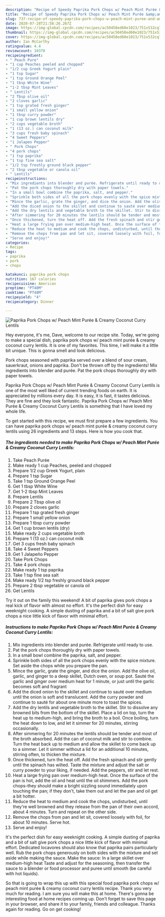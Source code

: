 ```yaml
---
description: "Recipe of Speedy Paprika Pork Chops w/ Peach Mint Purée &amp;amp; Creamy Coconut Curry Lentils"
title: "Recipe of Speedy Paprika Pork Chops w/ Peach Mint Purée &amp;amp; Creamy Coconut Curry Lentils"
slug: 737-recipe-of-speedy-paprika-pork-chops-w-peach-mint-puree-and-amp-creamy-coconut-curry-lentils
date: 2020-07-28T21:58:26.267Z
image: https://img-global.cpcdn.com/recipes/ac50458ed60e1023/751x532cq70/paprika-pork-chops-w-peach-mint-puree-creamy-coconut-curry-lentils-recipe-main-photo.jpg
thumbnail: https://img-global.cpcdn.com/recipes/ac50458ed60e1023/751x532cq70/paprika-pork-chops-w-peach-mint-puree-creamy-coconut-curry-lentils-recipe-main-photo.jpg
cover: https://img-global.cpcdn.com/recipes/ac50458ed60e1023/751x532cq70/paprika-pork-chops-w-peach-mint-puree-creamy-coconut-curry-lentils-recipe-main-photo.jpg
author: Ian McCarthy
ratingvalue: 4.4
reviewcount: 10370
recipeingredient:
- " Peach Pure"
- "1 cup Peaches peeled and chopped"
- "1/2 cup Greek Yogurt plain"
- "1 tsp Sugar"
- "1 tsp Ground Orange Peel"
- "1 tbsp White Wine"
- "1-2 tbsp Mint Leaves"
- " Lentils"
- "2 Tbsp olive oil"
- "2 cloves garlic"
- "1 tsp grated fresh ginger"
- "1 small yellow onion"
- "1 tbsp curry powder"
- "1 cup brown lentils dry"
- "2 cups vegetable broth"
- "1 (13 oz.) can coconut milk"
- "3 cups fresh baby spinach"
- "4 Sweet Peppers"
- "1 Jalapeo Pepper"
- " Pork Chops"
- "4 pork chops"
- "1 tsp paprika"
- "1 tsp fine sea salt"
- "1/2 tsp freshly ground black pepper"
- "2 tbsp vegetable or canola oil"
- " Lentils"
recipeinstructions:
- "Mix ingredients into blender and purée. Refrigerate until ready to use."
- "Pat the pork chops thoroughly dry with paper towels."
- "In a small bowl combine the paprika, salt, and pepper."
- "Sprinkle both sides of all the pork chops evenly with the spice mixture. Set aside the chops while you prepare the pan."
- "Mince the garlic, grate the ginger, and dice the onion. Add the olive oil, garlic, and ginger to a deep skillet, Dutch oven, or soup pot. Sauté the garlic and ginger over medium heat for 1 minute, or just until the garlic becomes soft and fragrant"
- "Add the diced onion to the skillet and continue to sauté over medium until the onion is soft and translucent. Add the curry powder and continue to sauté for about one minute more to toast the spices."
- "Add the dry lentils and vegetable broth to the skillet. Stir to dissolve any browned bits from the bottom of the skillet. Place a lid on top, turn the heat up to medium-high, and bring the broth to a boil. Once boiling, turn the heat down to low, and let it simmer for 20 minutes, stirring occasionally."
- "After simmering for 20 minutes the lentils should be tender and most of the broth absorbed. Add the can of coconut milk and stir to combine. Turn the heat back up to medium and allow the skillet to come back up to a simmer. Let it simmer without a lid for an additional 10 minutes, stirring often, to thicken the mixture."
- "Once thickened, turn the heat off. Add the fresh spinach and stir gently until the spinach has wilted. Taste the mixture and adjust the salt or curry powder to your liking, if needed. Add the peppers, stir and let rest."
- "Heat a large frying pan over medium-high heat. Once the surface of the pan is hot, add the oil and heat until the oil shimmers. Add the pork chops–they should make a bright sizzling sound immediately upon touching the pan; if they don&#39;t, take them out and let the pan and oil get a bit hotter."
- "Reduce the heat to medium and cook the chops, undisturbed, until they&#39;re well browned and they release from the pan of their own accord, about 4 minutes. Turn and repeat on the other side."
- "Remove the chops from pan and let sit, covered loosely with foil, for about 10 minutes. Serve hot."
- "Serve and enjoy!"
categories:
- Recipe
tags:
- paprika
- pork
- chops

katakunci: paprika pork chops 
nutrition: 167 calories
recipecuisine: American
preptime: "PT40M"
cooktime: "PT48M"
recipeyield: "4"
recipecategory: Dinner

---
```



![Paprika Pork Chops w/ Peach Mint Purée &amp; Creamy Coconut Curry Lentils](https://img-global.cpcdn.com/recipes/ac50458ed60e1023/751x532cq70/paprika-pork-chops-w-peach-mint-puree-creamy-coconut-curry-lentils-recipe-main-photo.jpg)

Hey everyone, it's me, Dave, welcome to our recipe site. Today, we're going to make a special dish, paprika pork chops w/ peach mint purée &amp; creamy coconut curry lentils. It is one of my favorites. This time, I will make it a little bit unique. This is gonna smell and look delicious.

Pork chops seasoned with paprika served over a blend of sour cream, sauerkraut, onions and paprika. Don&#39;t be thrown off by the ingredients! Mix ingredients into blender and purée. Pat the pork chops thoroughly dry with paper towels.

Paprika Pork Chops w/ Peach Mint Purée &amp; Creamy Coconut Curry Lentils is one of the most well liked of current trending foods on earth. It is appreciated by millions every day. It is easy, it is fast, it tastes delicious. They are fine and they look fantastic. Paprika Pork Chops w/ Peach Mint Purée &amp; Creamy Coconut Curry Lentils is something that I have loved my whole life.


To get started with this recipe, we must first prepare a few ingredients. You can have paprika pork chops w/ peach mint purée &amp; creamy coconut curry lentils using 26 ingredients and 13 steps. Here is how you cook that.

<!--inarticleads1-->

##### The ingredients needed to make Paprika Pork Chops w/ Peach Mint Purée &amp; Creamy Coconut Curry Lentils:

1. Take  Peach Purée
1. Make ready 1 cup Peaches, peeled and chopped
1. Prepare 1/2 cup Greek Yogurt, plain
1. Prepare 1 tsp Sugar
1. Take 1 tsp Ground Orange Peel
1. Get 1 tbsp White Wine
1. Get 1-2 tbsp Mint Leaves
1. Prepare  Lentils
1. Prepare 2 Tbsp olive oil
1. Prepare 2 cloves garlic
1. Prepare 1 tsp grated fresh ginger
1. Prepare 1 small yellow onion
1. Prepare 1 tbsp curry powder
1. Get 1 cup brown lentils (dry)
1. Make ready 2 cups vegetable broth
1. Prepare 1 (13 oz.) can coconut milk
1. Get 3 cups fresh baby spinach
1. Take 4 Sweet Peppers
1. Get 1 Jalapeño Pepper
1. Take  Pork Chops
1. Take 4 pork chops
1. Make ready 1 tsp paprika
1. Take 1 tsp fine sea salt
1. Make ready 1/2 tsp freshly ground black pepper
1. Prepare 2 tbsp vegetable or canola oil
1. Get  Lentils


Try it out on the family this weekend! A bit of paprika gives pork chops a real kick of flavor with almost no effort. It&#39;s the perfect dish for easy weeknight cooking. A simple dusting of paprika and a bit of salt give pork chops a nice little kick of flavor with minimal effort. 

<!--inarticleads2-->

##### Instructions to make Paprika Pork Chops w/ Peach Mint Purée &amp; Creamy Coconut Curry Lentils:

1. Mix ingredients into blender and purée. Refrigerate until ready to use.
1. Pat the pork chops thoroughly dry with paper towels.
1. In a small bowl combine the paprika, salt, and pepper.
1. Sprinkle both sides of all the pork chops evenly with the spice mixture. Set aside the chops while you prepare the pan.
1. Mince the garlic, grate the ginger, and dice the onion. Add the olive oil, garlic, and ginger to a deep skillet, Dutch oven, or soup pot. Sauté the garlic and ginger over medium heat for 1 minute, or just until the garlic becomes soft and fragrant
1. Add the diced onion to the skillet and continue to sauté over medium until the onion is soft and translucent. Add the curry powder and continue to sauté for about one minute more to toast the spices.
1. Add the dry lentils and vegetable broth to the skillet. Stir to dissolve any browned bits from the bottom of the skillet. Place a lid on top, turn the heat up to medium-high, and bring the broth to a boil. Once boiling, turn the heat down to low, and let it simmer for 20 minutes, stirring occasionally.
1. After simmering for 20 minutes the lentils should be tender and most of the broth absorbed. Add the can of coconut milk and stir to combine. Turn the heat back up to medium and allow the skillet to come back up to a simmer. Let it simmer without a lid for an additional 10 minutes, stirring often, to thicken the mixture.
1. Once thickened, turn the heat off. Add the fresh spinach and stir gently until the spinach has wilted. Taste the mixture and adjust the salt or curry powder to your liking, if needed. Add the peppers, stir and let rest.
1. Heat a large frying pan over medium-high heat. Once the surface of the pan is hot, add the oil and heat until the oil shimmers. Add the pork chops–they should make a bright sizzling sound immediately upon touching the pan; if they don&#39;t, take them out and let the pan and oil get a bit hotter.
1. Reduce the heat to medium and cook the chops, undisturbed, until they&#39;re well browned and they release from the pan of their own accord, about 4 minutes. Turn and repeat on the other side.
1. Remove the chops from pan and let sit, covered loosely with foil, for about 10 minutes. Serve hot.
1. Serve and enjoy!


It&#39;s the perfect dish for easy weeknight cooking. A simple dusting of paprika and a bit of salt give pork chops a nice little kick of flavor with minimal effort. Dedicated locavores should also know that paprika pairs particularly well. Rub the pork chops generously on both sides with the mixture and set aside while making the sauce. Make the sauce: In a large skillet over medium-high heat Taste and adjust for the seasoning, then transfer the sauce to a blender or food processor and puree until smooth (be careful with hot liquids). 

So that is going to wrap this up with this special food paprika pork chops w/ peach mint purée &amp; creamy coconut curry lentils recipe. Thank you very much for reading. I am sure you will make this at home. There's gonna be interesting food at home recipes coming up. Don't forget to save this page in your browser, and share it to your family, friends and colleague. Thanks again for reading. Go on get cooking!
